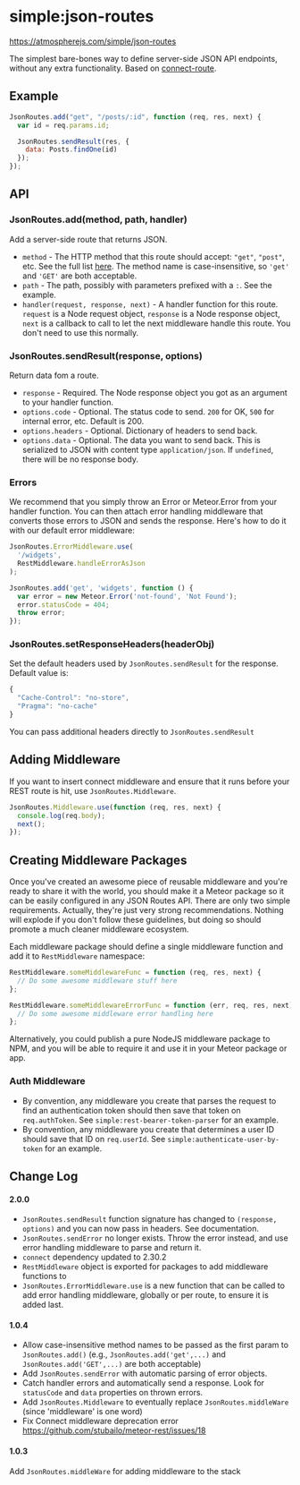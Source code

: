 # simple:json-routes

<https://atmospherejs.com/simple/json-routes>

The simplest bare-bones way to define server-side JSON API endpoints, without
any extra functionality. Based on [connect-route].

## Example

```js
JsonRoutes.add("get", "/posts/:id", function (req, res, next) {
  var id = req.params.id;

  JsonRoutes.sendResult(res, {
    data: Posts.findOne(id)
  });
});
```

## API

### JsonRoutes.add(method, path, handler)

Add a server-side route that returns JSON.

- `method` - The HTTP method that this route should accept: `"get"`, `"post"`,
  etc. See the full list [here][connect-route L4]. The method name is
  case-insensitive, so `'get'` and `'GET'` are both acceptable.
- `path` - The path, possibly with parameters prefixed with a `:`. See the
  example.
- `handler(request, response, next)` - A handler function for this route.
  `request` is a Node request object, `response` is a Node response object,
  `next` is a callback to call to let the next middleware handle this route. You
  don't need to use this normally.

### JsonRoutes.sendResult(response, options)

Return data fom a route.

- `response` - Required. The Node response object you got as an argument to your handler function.
- `options.code` - Optional. The status code to send. `200` for OK, `500` for internal error, etc. Default is 200.
- `options.headers` - Optional. Dictionary of headers to send back.
- `options.data` - Optional. The data you want to send back. This is serialized to JSON with content type `application/json`. If `undefined`, there will be no response body.

### Errors

We recommend that you simply throw an Error or Meteor.Error from your handler function. You can then attach error handling middleware that converts those errors to JSON and sends the response. Here's how to do it with our default error middleware:

```js
JsonRoutes.ErrorMiddleware.use(
  '/widgets',
  RestMiddleware.handleErrorAsJson
);

JsonRoutes.add('get', 'widgets', function () {
  var error = new Meteor.Error('not-found', 'Not Found');
  error.statusCode = 404;
  throw error;
});
```

### JsonRoutes.setResponseHeaders(headerObj)

Set the default headers used by `JsonRoutes.sendResult` for the response. Default value is:

```js
{
  "Cache-Control": "no-store",
  "Pragma": "no-cache"
}
```

You can pass additional headers directly to `JsonRoutes.sendResult`

## Adding Middleware

If you want to insert connect middleware and ensure that it runs before your
REST route is hit, use `JsonRoutes.Middleware`.

```js
JsonRoutes.Middleware.use(function (req, res, next) {
  console.log(req.body);
  next();
});
```

## Creating Middleware Packages

Once you've created an awesome piece of reusable middleware and you're ready to
share it with the world, you should make it a Meteor package so it can be easily
configured in any JSON Routes API. There are only two simple requirements.
Actually, they're just very strong recommendations. Nothing will explode if you
don't follow these guidelines, but doing so should promote a much cleaner
middleware ecosystem.

Each middleware package should define a single middleware function and add it
to `RestMiddleware` namespace:

```js
RestMiddleware.someMiddlewareFunc = function (req, res, next) {
  // Do some awesome middleware stuff here
};

RestMiddleware.someMiddlewareErrorFunc = function (err, req, res, next) {
  // Do some awesome middleware error handling here
};
```

Alternatively, you could publish a pure NodeJS middleware package to NPM, and you will be able to require it and use it in your Meteor package or app.

### Auth Middleware

- By convention, any middleware you create that parses the request to find an authentication token should then save that token on `req.authToken`. See `simple:rest-bearer-token-parser` for an example.
- By convention, any middleware you create that determines a user ID should save that ID on `req.userId`. See `simple:authenticate-user-by-token` for an example.

## Change Log

#### 2.0.0

- `JsonRoutes.sendResult` function signature has changed to `(response, options)` and you can now pass in headers. See documentation.
- `JsonRoutes.sendError` no longer exists. Throw the error instead, and use error handling middleware to parse and return it.
- `connect` dependency updated to 2.30.2
- `RestMiddleware` object is exported for packages to add middleware functions to
- `JsonRoutes.ErrorMiddleware.use` is a new function that can be called to add error handling middleware, globally or per route, to ensure it is added last.

#### 1.0.4

- Allow case-insensitive method names to be passed as the first param to `JsonRoutes.add()` (e.g., `JsonRoutes.add('get',...)` and `JsonRoutes.add('GET',...)` are both acceptable)
- Add `JsonRoutes.sendError` with automatic parsing of error objects.
- Catch handler errors and automatically send a response. Look for `statusCode` and `data` properties on thrown errors.
- Add `JsonRoutes.Middleware` to eventually replace `JsonRoutes.middleWare` (since 'middleware' is one word)
- Fix Connect middleware deprecation error https://github.com/stubailo/meteor-rest/issues/18

#### 1.0.3

Add `JsonRoutes.middleWare` for adding middleware to the stack

[connect-route]: https://github.com/baryshev/connect-route
[connect-route L4]: https://github.com/baryshev/connect-route/blob/06f92e07dc8e4690f7f788df39b37b5db4b06f90/lib/connect-route.js#L4
